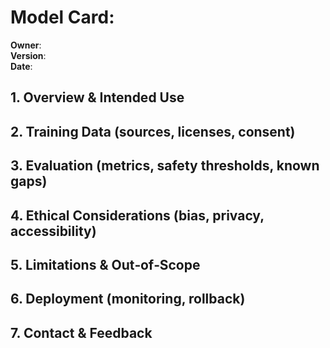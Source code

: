 # Model Card: <Model Name>

**Owner**:  
**Version**:  
**Date**:  

## 1. Overview & Intended Use
## 2. Training Data (sources, licenses, consent)
## 3. Evaluation (metrics, safety thresholds, known gaps)
## 4. Ethical Considerations (bias, privacy, accessibility)
## 5. Limitations & Out‑of‑Scope
## 6. Deployment (monitoring, rollback)
## 7. Contact & Feedback
